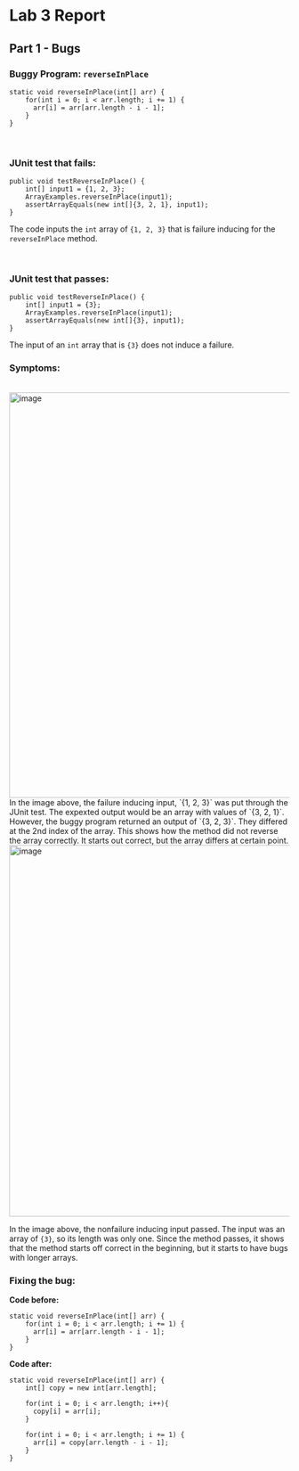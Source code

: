 # Lab 3 Report

## Part 1 - Bugs

### **Buggy Program: `reverseInPlace`** ###

```
static void reverseInPlace(int[] arr) {
    for(int i = 0; i < arr.length; i += 1) {
      arr[i] = arr[arr.length - i - 1];
    }
}
```
<br>

### **JUnit test that fails:** ###
```
public void testReverseInPlace() {
    int[] input1 = {1, 2, 3};
    ArrayExamples.reverseInPlace(input1);
    assertArrayEquals(new int[]{3, 2, 1}, input1);
}
```
The code inputs the `int` array of `{1, 2, 3}` that is failure inducing for the `reverseInPlace` method.

<br>

### **JUnit test that passes:** ###
```
public void testReverseInPlace() {
    int[] input1 = {3};
    ArrayExamples.reverseInPlace(input1);
    assertArrayEquals(new int[]{3}, input1);
}
```
The input of an `int` array that is `{3}` does not induce a failure.

### **Symptoms:** ###
<br>
<img width="728" alt="image" src="https://github.com/katrinab2727/cse15l-lab-reports/assets/149338452/731c6459-19e5-4d06-8d0b-ba5020912df1">
<br>
In the image above, the failure inducing input, `{1, 2, 3}` was put through the JUnit test. The expexted output would be an array with values of `{3, 2, 1}`. However, the buggy program returned an output of `{3, 2, 3}`. They differed at the 2nd index of the array. This shows how the method did not reverse the array correctly. It starts out correct, but the array differs at certain point.

<br>

<img width="667" alt="image" src="https://github.com/katrinab2727/cse15l-lab-reports/assets/149338452/a44b157e-b971-45e0-9bb8-39c39a1a5091">

In the image above, the nonfailure inducing input passed. The input was an array of `{3}`, so its length was only one. Since the method passes, it shows that the method starts off correct in the beginning, but it starts to have bugs with longer arrays.

### **Fixing the bug:** ###

**Code before:**
```
static void reverseInPlace(int[] arr) {
    for(int i = 0; i < arr.length; i += 1) {
      arr[i] = arr[arr.length - i - 1];
    }
}
```

**Code after:**
```
static void reverseInPlace(int[] arr) {
    int[] copy = new int[arr.length];

    for(int i = 0; i < arr.length; i++){
      copy[i] = arr[i];
    }

    for(int i = 0; i < arr.length; i += 1) {
      arr[i] = copy[arr.length - i - 1];
    }
}
```





